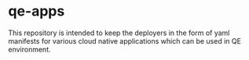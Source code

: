# qe-apps

This repository is intended to keep the deployers in the form of yaml manifests for various cloud native applications which can be used in QE environment.
